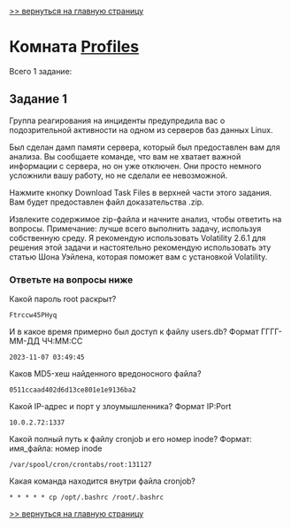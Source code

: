 [>> вернуться на главную страницу](https://github.com/BEPb/tryhackme/blob/master/README.md)

# Комната [Profiles](https://tryhackme.com/r/room/profilesroom) 

Всего 1 заданиe:
## Задание 1
Группа реагирования на инциденты предупредила вас о подозрительной активности на одном из серверов баз данных Linux.

Был сделан дамп памяти сервера, который был предоставлен вам для анализа. Вы сообщаете команде, что вам не хватает 
важной информации с сервера, но он уже отключен. Они просто немного усложнили вашу работу, но не сделали ее 
невозможной.

Нажмите кнопку Download Task Files в верхней части этого задания. Вам будет предоставлен файл доказательства .zip.

Извлеките содержимое zip-файла и начните анализ, чтобы ответить на вопросы.
Примечание: лучше всего выполнить задачу, используя собственную среду.  Я рекомендую использовать Volatility 2.6.1 
для решения этой задачи и настоятельно рекомендую использовать эту статью Шона Уэйлена, которая поможет вам с 
установкой Volatility.

### Ответьте на вопросы ниже
Какой пароль root раскрыт?
```commandline
Ftrccw45PHyq
```
И в какое время примерно был доступ к файлу users.db? Формат ГГГГ-ММ-ДД ЧЧ:ММ:СС 
```commandline
2023-11-07 03:49:45
```
Каков MD5-хеш найденного вредоносного файла?
```commandline
0511ccaad402d6d13ce801e1e9136ba2
```
Какой IP-адрес и порт у злоумышленника? Формат IP:Port
```commandline
10.0.2.72:1337
```
Какой полный путь к файлу cronjob и его номер inode? Формат: имя_файла: номер inode
```commandline
/var/spool/cron/crontabs/root:131127
```
Какая команда находится внутри файла cronjob?
```commandline
* * * * * cp /opt/.bashrc /root/.bashrc
```

[>> вернуться на главную страницу](https://github.com/BEPb/tryhackme/blob/master/README.md)